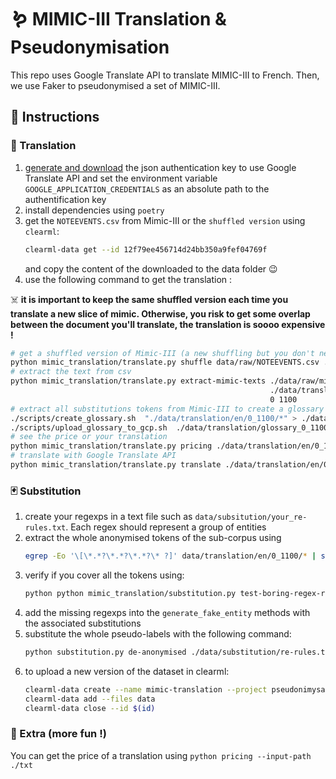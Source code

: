 # 🪱 MIMIC-III Translation & Pseudonymisation

This repo uses Google Translate API to translate MIMIC-III to French.
Then, we use Faker to pseudonymised a set of MIMIC-III.

## 🎲 Instructions

### 🐊 Translation

1. [generate and download](https://console.cloud.google.com/iam-admin/serviceaccounts/details/109771817206229132137/keys?project=leafy-ember-294410)
   the json authentication key to use Google Translate API and set the environment variable
   `GOOGLE_APPLICATION_CREDENTIALS` as an absolute path to the authentification key
2. install dependencies using `poetry`
3. get the `NOTEEVENTS.csv` from Mimic-III or the `shuffled version` using `clearml`:
   ```bash
   clearml-data get --id 12f79ee456714d24bb350a9fef04769f
   ```
   and copy the content of the downloaded to the data folder 😉
4. use the following command to get the translation :

☠️ **it is important to keep the same shuffled version each time you translate a new slice of mimic. Otherwise, you risk to get some overlap between
the document you'll translate, the translation is soooo expensive !**

```bash
# get a shuffled version of Mimic-III (a new shuffling but you don't need this if you already have the shuffled version of Mimic-III)
python mimic_translation/translate.py shuffle data/raw/NOTEEVENTS.csv ./data/raw/mimic-III-shuffled.csv
# extract the text from csv
python mimic_translation/translate.py extract-mimic-texts ./data/raw/mimic-III-shuffled.csv \
                                                          ./data/translation/en \
                                                          0 1100
# extract all substitutions tokens from Mimic-III to create a glossary for Google Translate API
./scripts/create_glossary.sh  "./data/translation/en/0_1100/*" > ./data/translation/glossary_0_1100.csv
./scripts/upload_glossary_to_gcp.sh  ./data/translation/glossary_0_1100.csv mimic-iii-tokens-1100
# see the price or your translation
python mimic_translation/translate.py pricing ./data/translation/en/0_1100
# translate with Google Translate API
python mimic_translation/translate.py translate ./data/translation/en/0_1100 ./data/translation/fr --glossary-id mimic-iii-tokens-1100
```

### 🃏 Substitution

1. create your regexps in a text file such as `data/subsitution/your_re-rules.txt`. Each regex should represent a group of entities
2. extract the whole anonymised tokens of the sub-corpus using
   ```bash
   egrep -Eo '\[\*.*?\*.*?\*.*?\* ?]' data/translation/en/0_1100/* | sed 's/.*://g' | sort | uniq > data/substitution/en_mimic_iii_tokens_0_1100.txt
   ```
3. verify if you cover all the tokens using:
   ```bash
   python python mimic_translation/substitution.py test-boring-regex-rules ./data/substitution/re-rules.txt ./data/substitution/en_mimic_iii_tokens_0_1100.txt
   ```
4. add the missing regexps into the `generate_fake_entity` methods with the associated substitutions
5. substitute the whole pseudo-labels with the following command:
   ```bash
   python substitution.py de-anonymised ./data/substitution/re-rules.txt ./data/translation/fr/0_1100 ./data/fr_substitution/0_1100
   ```
6. to upload a new version of the dataset in clearml:
   ```bash
   clearml-data create --name mimic-translation --project pseudonimysation
   clearml-data add --files data
   clearml-data close --id $(id)
   ```

### 💝 Extra (more fun !)

You can get the price of a translation using `python pricing --input-path ./txt`
